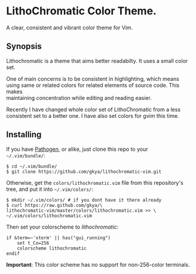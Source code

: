 LithoChromatic Color Theme.
===============================================================================

A clear, consistent and vibrant color theme for Vim.

Synopsis
-------------------------------------------------------------------------------

Lithochromatic is a theme that aims better readabilty. It uses a small color  
set.

One of main concerns is to be consistent in highlighting, which means  
using same or related colors for related elements of source code. This makes  
maintaining concentration while editing and reading easier.

Recently I have changed whole color set of LithoChromatic from a less  
consistent set to a better one. I have also set colors for gvim this time.

Installing
-------------------------------------------------------------------------------
If you have [Pathogen][1], or alike, just clone this repo to your  
`~/.vim/bundle/`:

    $ cd ~/.vim/bundle/
    $ git clone https://github.com/gkya/lithochromatic-vim.git

Otherwise, get the `colors/lithochromatic.vim` file from this repository's  
tree, and put it into `~/.vim/colors/`:

    $ mkdir ~/.vim/colors/ # if you dont have it there already
    $ curl https://raw.github.com/gkya/\
    lithochromatic-vim/master/colors/lithochromatic.vim >> \
    ~/.vim/colors/lithochromatic.vim

Then set your colorscheme to _lithochromatic_:

    if &term=~'xterm' || has("gui_running")
        set t_Co=256
        colorscheme lithochromatic
    endif

__Important__: This color scheme has no support for non-256-color terminals.  

[1]: https://github.com/tpope/vim-pathogen "Pathogen"
